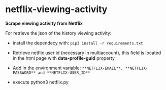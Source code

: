 # netflix-viewing-activity

**Scrape viewing activity from Netflix**

For retrieve the json of the history viewing activity:

- install the dependecy with: `pip3 install -r requirements.txt`

- Retrieve netflix user id (necessary in multiaccount), this field is located in the html page with **data-profile-guid** property

- Add in the environment variable: `**NETFLIX-EMAIL**, **NETFLIX-PASSWORD** and **NETFLIX-USER_ID**`

- execute python3 netflix.py
